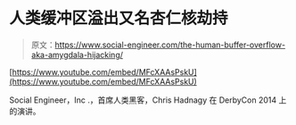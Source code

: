 # 人类缓冲区溢出又名杏仁核劫持

> 原文：<https://www.social-engineer.com/the-human-buffer-overflow-aka-amygdala-hijacking/>

[https://www.youtube.com/embed/MFcXAAsPskU](https://www.youtube.com/embed/MFcXAAsPskU)

Social Engineer，Inc .，首席人类黑客，Chris Hadnagy 在 DerbyCon 2014 上的演讲。